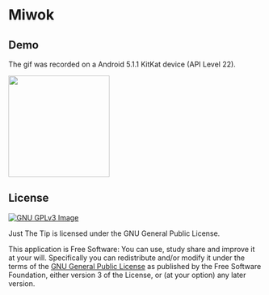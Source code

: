 # Miwok

## Demo
The gif was recorded on a Android 5.1.1 KitKat device (API Level 22).

[<img src="http://i.imgur.com/0nvfTj1.gif" width=200>](http://i.imgur.com/0nvfTj1.gif)

## License
[![GNU GPLv3 Image](https://www.gnu.org/graphics/gplv3-127x51.png)](http://www.gnu.org/licenses/gpl-3.0.en.html)  

Just The Tip is licensed under the GNU General Public License.

This application is Free Software: You can use, study share and improve it at your
will. Specifically you can redistribute and/or modify it under the terms of the
[GNU General Public License](https://www.gnu.org/licenses/gpl.html) as
published by the Free Software Foundation, either version 3 of the License, or
(at your option) any later version.
